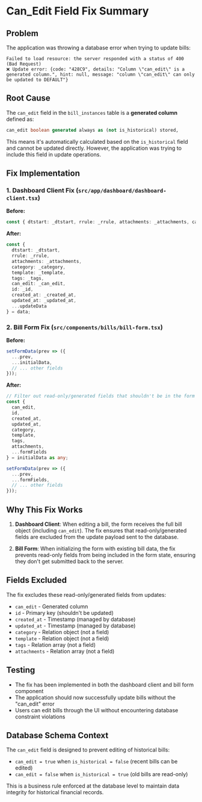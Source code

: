 # Can_Edit Field Fix Summary

## Problem
The application was throwing a database error when trying to update bills:
```
Failed to load resource: the server responded with a status of 400 (Bad Request)
❌ Update error: {code: "428C9", details: "Column \"can_edit\" is a generated column.", hint: null, message: "column \"can_edit\" can only be updated to DEFAULT"}
```

## Root Cause
The `can_edit` field in the `bill_instances` table is a **generated column** defined as:
```sql
can_edit boolean generated always as (not is_historical) stored,
```

This means it's automatically calculated based on the `is_historical` field and cannot be updated directly. However, the application was trying to include this field in update operations.

## Fix Implementation

### 1. Dashboard Client Fix (`src/app/dashboard/dashboard-client.tsx`)

**Before:**
```typescript
const { dtstart: _dtstart, rrule: _rrule, attachments: _attachments, category: _category, template: _template, tags: _tags, ...updateData } = data;
```

**After:**
```typescript
const { 
  dtstart: _dtstart, 
  rrule: _rrule, 
  attachments: _attachments, 
  category: _category, 
  template: _template, 
  tags: _tags,
  can_edit: _can_edit,
  id: _id,
  created_at: _created_at,
  updated_at: _updated_at,
  ...updateData 
} = data;
```

### 2. Bill Form Fix (`src/components/bills/bill-form.tsx`)

**Before:**
```typescript
setFormData(prev => ({
  ...prev,
  ...initialData,
  // ... other fields
}));
```

**After:**
```typescript
// Filter out read-only/generated fields that shouldn't be in the form
const { 
  can_edit, 
  id, 
  created_at, 
  updated_at, 
  category, 
  template, 
  tags, 
  attachments,
  ...formFields 
} = initialData as any;

setFormData(prev => ({
  ...prev,
  ...formFields,
  // ... other fields
}));
```

## Why This Fix Works

1. **Dashboard Client**: When editing a bill, the form receives the full bill object (including `can_edit`). The fix ensures that read-only/generated fields are excluded from the update payload sent to the database.

2. **Bill Form**: When initializing the form with existing bill data, the fix prevents read-only fields from being included in the form state, ensuring they don't get submitted back to the server.

## Fields Excluded

The fix excludes these read-only/generated fields from updates:
- `can_edit` - Generated column
- `id` - Primary key (shouldn't be updated)
- `created_at` - Timestamp (managed by database)
- `updated_at` - Timestamp (managed by database)
- `category` - Relation object (not a field)
- `template` - Relation object (not a field)
- `tags` - Relation array (not a field)
- `attachments` - Relation array (not a field)

## Testing
- The fix has been implemented in both the dashboard client and bill form component
- The application should now successfully update bills without the "can_edit" error
- Users can edit bills through the UI without encountering database constraint violations

## Database Schema Context
The `can_edit` field is designed to prevent editing of historical bills:
- `can_edit = true` when `is_historical = false` (recent bills can be edited)
- `can_edit = false` when `is_historical = true` (old bills are read-only)

This is a business rule enforced at the database level to maintain data integrity for historical financial records. 